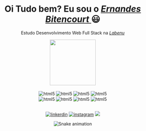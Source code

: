 <div>
  <h1 align="center">Oi Tudo bem? Eu sou o <a href="https://www.linkedin.com/in/ernandes-bitencourt-b630a7117"><i>Ernandes Bitencourt </i></a> 😃️</h1>
  <p align="center">Estudo Desenvolvimento Web Full Stack na <a href="https://www.labenu.com.br"><i>Labenu</i></a> 
  
</div>


<div align="center">

 
  <a href="https://github.com/ErnandesBitencourt">
    <img height="150em" src="https://github-readme-stats.vercel.app/api?username=ErnandesBitencourt&count_private=true&include_all_commits=true&show_icons=true&theme=dracula&hide_border=false&show_owner=true"/> 
	
  </a>

</div>




<div align="center" valign="top"><br>

  <img align="center" alt= "html5" src="https://img.shields.io/badge/HTML5-E34F26?style=for-the-badge&logo=html5&logoColor=white"/>
  <img align="center" alt= "html5" src="https://img.shields.io/badge/CSS3-1572B6?style=for-the-badge&logo=css3&logoColor=white"/>
  <img align="center" alt= "html5" src="https://img.shields.io/badge/JavaScript-323330?style=for-the-badge&logo=javascript&logoColor=F7DF1E"/>
  <img align="center" alt= "html5" src="https://img.shields.io/badge/React-20232A?style=for-the-badge&logo=react&logoColor=61DAFB"/><br/>
  
  <img align="center" alt= "html5" src="https://img.shields.io/badge/TypeScript-007ACC?style=for-the-badge&logo=typescript&logoColor=white"/>
  <img align="center" alt= "html5" src="https://img.shields.io/badge/Node.js-43853D?style=for-the-badge&logo=node.js&logoColor=white"/>
  <img align="center" alt= "html5" src="https://img.shields.io/badge/MySQL-00000F?style=for-the-badge&logo=mysql&logoColor=white"/>
  <img align="center" alt= "html5" src="https://img.shields.io/badge/Amazon_AWS-232F3E?style=for-the-badge&logo=amazon-aws&logoColor=white"/>
 

</div><br>

<div align="center">
  
  [![linkerdin](https://img.shields.io/badge/LinkedIn-0077B5?style=for-the-badge&logo=linkedin&logoColor=white)](https://www.linkedin.com/in/ernandes-bitencourt-b630a7117)
  [![instagram](https://img.shields.io/badge/Instagram-E4405F?style=for-the-badge&logo=instagram&logoColor=white)](https://www.instagram.com/ernandes.bitencourt/)
  <a href="mailto:ernandes.f.bitencourt@gmail.com"><img src="https://img.shields.io/badge/-Gmail-%23333?style=for-the-badge&logo=gmail&logoColor=white" target="_blank"></a>
</div>

<div align="center">
  
  ![Snake animation](https://github.com/ErnandesBitencourt/ErnandesBitencourt/blob/output/github-contribution-grid-snake.svg)
  
</div>

